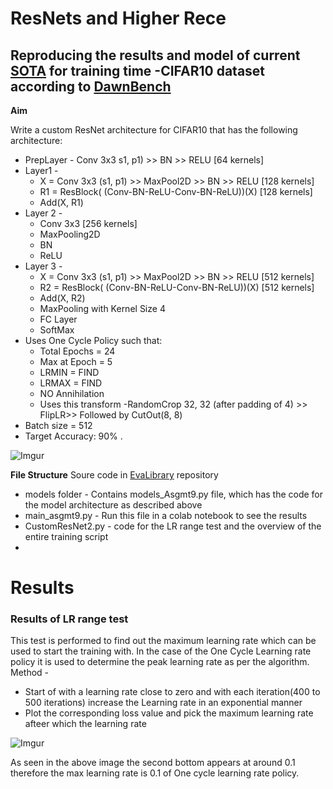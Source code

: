 # ResNets and Higher Rece

## Reproducing the results and model of current [SOTA](https://github.com/apple/ml-cifar-10-faster) for training time -CIFAR10 dataset according to [DawnBench](https://dawn.cs.stanford.edu/benchmark/CIFAR10/train.html)

**Aim**

Write a custom ResNet architecture for CIFAR10 that has the following architecture:
- PrepLayer - Conv 3x3 s1, p1) >> BN >> RELU [64 kernels]
- Layer1 -
  - X = Conv 3x3 (s1, p1) >> MaxPool2D >> BN >> RELU [128 kernels]
  - R1 = ResBlock( (Conv-BN-ReLU-Conv-BN-ReLU))(X) [128 kernels] 
  - Add(X, R1)
- Layer 2 -
   - Conv 3x3 [256 kernels]
   - MaxPooling2D
   - BN
   - ReLU
- Layer 3 -
   - X = Conv 3x3 (s1, p1) >> MaxPool2D >> BN >> RELU [512 kernels]
   - R2 = ResBlock( (Conv-BN-ReLU-Conv-BN-ReLU))(X) [512 kernels]
   - Add(X, R2)
   - MaxPooling with Kernel Size 4
   - FC Layer 
   - SoftMax
- Uses One Cycle Policy such that:
   - Total Epochs = 24
   - Max at Epoch = 5
   - LRMIN = FIND
   - LRMAX = FIND
   - NO Annihilation
   - Uses this transform -RandomCrop 32, 32 (after padding of 4) >> FlipLR>> Followed by CutOut(8, 8)
- Batch size = 512
- Target Accuracy: 90% . 

![Imgur](https://imgur.com/2sOVkUD.png)

**File Structure**
Soure code in [EvaLibrary](https://github.com/nishantb06/EvaLibrary) repository
-  models folder - Contains models_Asgmt9.py file, which has the code for the model architecture as described above 
-  main_asgmt9.py - Run this file in a colab notebook to see the results 
-  CustomResNet2.py - code for the LR range test and the overview of the entire training script
- 

# Results
### Results of LR range test
This test is performed to find out the maximum learning rate which can be used to start the training with. In the case of the One Cycle Learning rate policy it is used to determine the peak learning rate as per the algorithm.
Method - 
- Start of with a learning rate close to zero and with each iteration(400 to 500 iterations) increase the Learning rate in an exponential manner
- Plot the corresponding loss value and pick the maximum learning rate afteer which the learning rate 

![Imgur](https://imgur.com/tn2Xfy2.png)

As seen in the above image the second bottom appears at around 0.1 therefore the max learning rate is 0.1 of One cycle learning rate policy.


